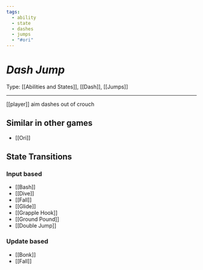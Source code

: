 ```yaml
---
tags:
  - ability
  - state
  - dashes
  - jumps
  - "#ori"
---
```

# _Dash Jump_

Type: [[Abilities and States]], [[Dash]], [[Jumps]]

----


[[player]] aim dashes out of crouch


## Similar in other games

* [[Ori]]


## State Transitions

### Input based

* [[Bash]]
* [[Dive]]
* [[Fall]]
* [[Glide]]
* [[Grapple Hook]]
* [[Ground Pound]]
* [[Double Jump]]

### Update based

* [[Bonk]]
* [[Fall]]